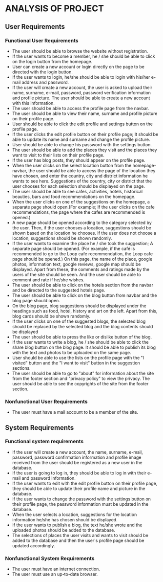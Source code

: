 # ANALYSIS OF PROJECT

## User Requirements

### Functional User Requirements 
 
- The user should be able to browse the website without registration.
- If the user wants to become a member, he / she should be able to click on the login button from the homepage. 
- User can create a new account or login directly on the page to be directed with the login button.
- If the user wants to login, he/she should be able to login with his/her e-mail address and password.
- If the user will create a new account, the user is asked to upload their name, surname, e-mail, password, password verification information and profile picture. The user should be able to create a new account with this information.
- The user should be able to access the profile page from the navbar.
- The user should be able to view their name, surname and profile picture on their profile page.
- User should be able to click the edit profile and settings button on the profile page.
- If the user clicks the edit profile button on their profile page; It should be able to update its name and surname and change the profile picture.
- User should be able to change his password with the settings button.
- The user should be able to add the places they visit and the places they want to visit to their lists on their profile page.
- If the user has blog posts, they should appear on the profile page.
- When the user clicks on the select location button from the homepage-navbar, the user should be able to access the page of the location they have chosen, and enter the country, city and district information he wants to see here. Suggestions of the country, city or district that the user chooses for each selection should be displayed on the page.
- The user should be able to see cafes, activities, hotels, historical beauties, bars and food recommendations on the homepage.
- When the user clicks on one of the suggestions on the homepage, a separate page should open.(For example; If the user clicks on the cafe recommendations, the page where the cafes are recommended is opened.)
- A new page should be opened according to the category selected by the user.
Then, if the user chooses a location, suggestions should be shown based on the location he chooses. If the user does not choose a location, suggestions should be shown randomly.
- If the user wants to examine the place he / she took the suggestion; A separate page should be opened. (For example, if the café is recommended to go to the Loop cafe recommendation, the Loop cafe page should be opened.) On this page, the name of the place, google photos, information text, google reviews, google map should be displayed. Apart from these, the comments and ratings made by the users of the site should be seen. And the user should be able to comment and rate if he/she wishes.
- The user should be able to click on the hotels section from the navbar and be directed to the suggested hotels page.
- The user should be able to click on the blog button from navbar and the blog page should open.
- On the blog page, blog suggestions should be displayed under the headings such as food, hotel, history and art on the left. Apart from this, blog cards should be shown randomly.
- If the user clicks on one of the suggested blogs, the selected blog should be replaced by the selected blog and the blog contents should be displayed
- The user should be able to press the like or dislike button of the blog.
- If the user wants to write a blog, he / she should be able to click the share blog button on the blog page. It should be able to publish its blog with the text and photos to be uploaded on the same page.
- User should be able to use the lists on the profile page with the "I visited" button and the "I want to visit" button in the suggestion sections.
- The user should be able to go to "about" for information about the site from the footer section and "privacy policy" to view the privacy. The user should be able to see the copyrights of the site from the footer section.


### Nonfunctional User Requirements

- The user must have a mail account to be a member of the site.


## System Requirements

### Functional system requirements

- If the user will create a new account, the name, surname, e-mail, password, password confirmation information and profile image received from the user should be registered as a new user in the database.
- If the user is going to log in, they should be able to log in with their e-mail and password information.
- If the user wants to edit with the edit profile button on their profile page, they should be able to update their profile name and picture in the database.
- If the user wants to change the password with the settings button on their profile page, the password information must be updated in the database.
- When the user selects a location, suggestions for the location information he/she has chosen should be displayed.
- If the user wants to publish a blog, the text he/she wrote and the uploaded photos should be added to the database.
- The selections of places the user visits and wants to visit should be added to the database and then the user's profile page should be updated accordingly.


### Nonfunctional System Requirements

- The user must have an internet connection.
- The user must use an up-to-date browser.

